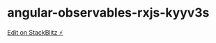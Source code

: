 # angular-observables-rxjs-kyyv3s

[Edit on StackBlitz ⚡️](https://stackblitz.com/edit/angular-observables-rxjs-kyyv3s)
